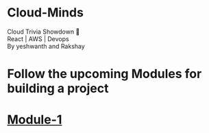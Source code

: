 # Cloud-Minds
Cloud Trivia Showdown 🚀
<br />
React | AWS | Devops
<br/>
By yeshwanth and Rakshay
<br/>

# Follow the upcoming Modules for building a project

<h1><a href="https://github.com/yeshwanthkumar2003/Cloud-Minds/blob/master/Module1.md">Module-1</a></h1>


